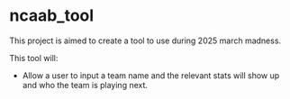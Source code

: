 # ncaab_tool

This project is aimed to create a tool to use during 2025 march madness. 

This tool will:
- Allow a user to input a team name and the relevant stats will show up and who the team is playing next.
